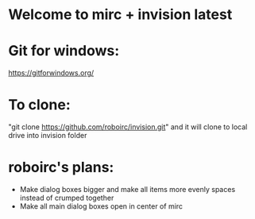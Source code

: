 # Welcome to mirc + invision latest

# Git for windows: 
https://gitforwindows.org/

# To clone: 
"git clone https://github.com/roboirc/invision.git" and it will clone to local drive into invision folder

# roboirc's plans:

- Make dialog boxes bigger and make all items more evenly spaces instead of crumped together
- Make all main dialog boxes open in center of mirc

